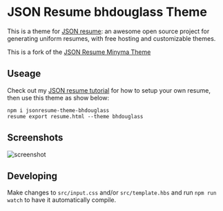 # JSON Resume bhdouglass Theme

This is a theme for [JSON resume](https://jsonresume.org/): an awesome open source project for generating uniform resumes, with free hosting and customizable themes.

This is a fork of the [JSON Resume Minyma Theme](https://github.com/godraadam/jsonresume-theme-minyma)
 
## Useage
 
Check out my [JSON resume tutorial](https://bhdouglass.com/blog/how-to-build-a-developer-json-resume/)
for how to setup your own resume, then use this theme as show below:


``` 
npm i jsonresume-theme-bhdouglass
resume export resume.html --theme bhdouglass
```
 
## Screenshots

![screenshot](screenshots/screenshot.png)
 
## Developing

Make changes to `src/input.css` and/or `src/template.hbs`
and run `npm run watch` to have it automatically compile.
